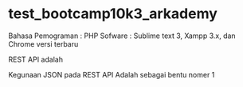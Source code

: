 # test_bootcamp10k3_arkademy
Bahasa Pemograman : PHP
Sofware : Sublime text 3, Xampp 3.x, dan Chrome versi terbaru

REST API adalah

Kegunaan JSON pada REST API Adalah sebagai bentu
nomer 1

